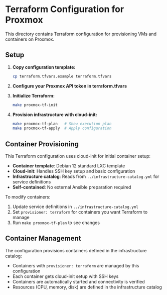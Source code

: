 # Terraform Configuration for Proxmox

This directory contains Terraform configuration for provisioning VMs and containers on Proxmox.

## Setup

1. **Copy configuration template:**
   ```bash
   cp terraform.tfvars.example terraform.tfvars
   ```

2. **Configure your Proxmox API token in terraform.tfvars**

3. **Initialize Terraform:**
   ```bash
   make proxmox-tf-init
   ```

4. **Provision infrastructure with cloud-init:**
   ```bash
   make proxmox-tf-plan   # Show execution plan
   make proxmox-tf-apply  # Apply configuration
   ```

## Container Provisioning

This Terraform configuration uses cloud-init for initial container setup:

- **Container template**: Debian 12 standard LXC template
- **Cloud-init**: Handles SSH key setup and basic configuration
- **Infrastructure catalog**: Reads from `../infrastructure-catalog.yml` for service definitions
- **Self-contained**: No external Ansible preparation required

To modify containers:
1. Update service definitions in `../infrastructure-catalog.yml`
2. Set `provisioner: terraform` for containers you want Terraform to manage
3. Run `make proxmox-tf-plan` to see changes

## Container Management

The configuration provisions containers defined in the infrastructure catalog:
- Containers with `provisioner: terraform` are managed by this configuration
- Each container gets cloud-init setup with SSH keys
- Containers are automatically started and connectivity is verified
- Resources (CPU, memory, disk) are defined in the infrastructure catalog